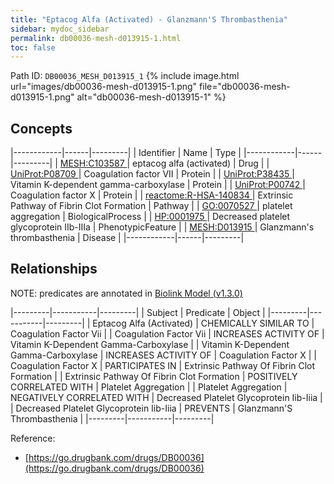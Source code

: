```yaml
---
title: "Eptacog Alfa (Activated) - Glanzmann'S Thrombasthenia"
sidebar: mydoc_sidebar
permalink: db00036-mesh-d013915-1.html
toc: false 
---
```



Path ID: `DB00036_MESH_D013915_1`
{% include image.html url="images/db00036-mesh-d013915-1.png" file="db00036-mesh-d013915-1.png" alt="db00036-mesh-d013915-1" %}

## Concepts

|------------|------|---------|
| Identifier | Name | Type    |
|------------|------|---------|
| <a href="https://identifiers.org/MESH:C103587">MESH:C103587 </a> | eptacog alfa (activated) | Drug |
| <a href="https://identifiers.org/UniProt:P08709">UniProt:P08709 </a> | Coagulation factor VII | Protein |
| <a href="https://identifiers.org/UniProt:P38435">UniProt:P38435 </a> | Vitamin K-dependent gamma-carboxylase | Protein |
| <a href="https://identifiers.org/UniProt:P00742">UniProt:P00742 </a> | Coagulation factor X | Protein |
| <a href="https://identifiers.org/reactome:R-HSA-140834">reactome:R-HSA-140834 </a> | Extrinsic Pathway of Fibrin Clot Formation | Pathway |
| <a href="https://identifiers.org/GO:0070527">GO:0070527 </a> | platelet aggregation | BiologicalProcess |
| <a href="https://identifiers.org/HP:0001975">HP:0001975 </a> | Decreased platelet glycoprotein IIb-IIIa | PhenotypicFeature |
| <a href="https://identifiers.org/MESH:D013915">MESH:D013915 </a> | Glanzmann's thrombasthenia | Disease |
|------------|------|---------|

## Relationships


NOTE: predicates are annotated in <a href="https://github.com/biolink/biolink-model/releases/tag/v1.3.0">Biolink Model (v1.3.0)</a>

|---------|-----------|---------|
| Subject | Predicate | Object  |
|---------|-----------|---------|
| Eptacog Alfa (Activated) | CHEMICALLY SIMILAR TO | Coagulation Factor Vii |
| Coagulation Factor Vii | INCREASES ACTIVITY OF | Vitamin K-Dependent Gamma-Carboxylase |
| Vitamin K-Dependent Gamma-Carboxylase | INCREASES ACTIVITY OF | Coagulation Factor X |
| Coagulation Factor X | PARTICIPATES IN | Extrinsic Pathway Of Fibrin Clot Formation |
| Extrinsic Pathway Of Fibrin Clot Formation | POSITIVELY CORRELATED WITH | Platelet Aggregation |
| Platelet Aggregation | NEGATIVELY CORRELATED WITH | Decreased Platelet Glycoprotein Iib-Iiia |
| Decreased Platelet Glycoprotein Iib-Iiia | PREVENTS | Glanzmann'S Thrombasthenia |
|---------|-----------|---------|

Reference: 
  - [https://go.drugbank.com/drugs/DB00036](https://go.drugbank.com/drugs/DB00036)
